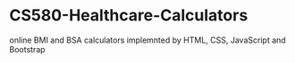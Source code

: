 # CS580-Healthcare-Calculators
online BMI and BSA calculators implemnted by HTML, CSS, JavaScript and Bootstrap
